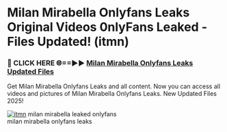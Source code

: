 # Milan Mirabella Onlyfans Leaks Original Videos 0nlyFans Leaked - Files Updated! (itmn)

<h3>🔴 CLICK HERE 🌐==►► <a href="https://best4dudes.click/HH4t6V" rel="nofollow">Milan Mirabella Onlyfans Leaks Updated Files</a></h3>

Get Milan Mirabella Onlyfans Leaks and all content. Now you can access all videos and pictures of Milan Mirabella Onlyfans Leaks. New Updated Files 2025!

[![itmn](https://github.com/user-attachments/assets/8c521d6e-e6e3-4a75-9320-d58ab9d79d5b)](https://best4dudes.click/HH4t6V)
milan mirabella leaked onlyfans<br>
milan mirabella onlyfans leaks